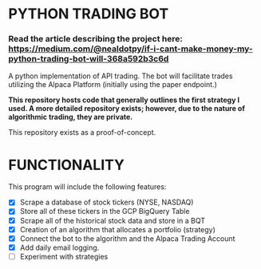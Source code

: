 # PYTHON TRADING BOT
### Read the article describing the project here: https://medium.com/@nealdotpy/if-i-cant-make-money-my-python-trading-bot-will-368a592b3c6d

A python implementation of API trading. The bot will facilitate trades utilizing the Alpaca Platform (initially using the paper endpoint.)


**This repository hosts code that generally outlines the first strategy I used. 
A more detailed repository exists; however, due to the nature of algorithmic trading, they are private.**

This repository exists as a proof-of-concept.

# FUNCTIONALITY
This program will include the following features:
* [X] Scrape a database of stock tickers (NYSE, NASDAQ)
* [X] Store all of these tickers in the GCP BigQuery Table
* [X] Scrape all of the historical stock data and store in a BQT
* [X] Creation of an algorithm that allocates a portfolio (strategy)
* [X] Connect the bot to the algorithm and the Alpaca Trading Account
* [X] Add daily email logging.
* [ ] Experiment with strategies
